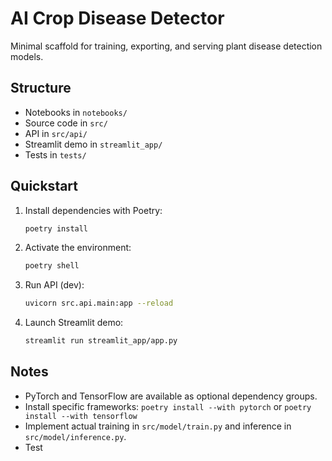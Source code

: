 # AI Crop Disease Detector

Minimal scaffold for training, exporting, and serving plant disease detection models.

## Structure
- Notebooks in `notebooks/`
- Source code in `src/`
- API in `src/api/`
- Streamlit demo in `streamlit_app/`
- Tests in `tests/`

## Quickstart
1. Install dependencies with Poetry:
   ```bash
   poetry install
   ```
2. Activate the environment:
   ```bash
   poetry shell
   ```
3. Run API (dev):
   ```bash
   uvicorn src.api.main:app --reload
   ```
4. Launch Streamlit demo:
   ```bash
   streamlit run streamlit_app/app.py
   ```

## Notes
- PyTorch and TensorFlow are available as optional dependency groups.
- Install specific frameworks: `poetry install --with pytorch` or `poetry install --with tensorflow`
- Implement actual training in `src/model/train.py` and inference in `src/model/inference.py`.
- Test